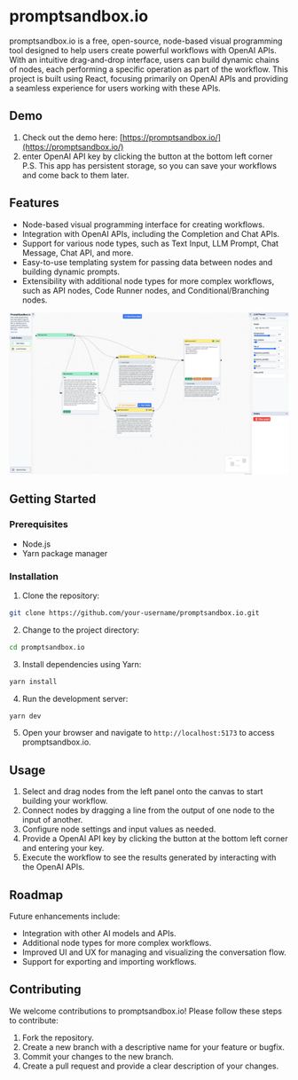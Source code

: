 # promptsandbox.io

promptsandbox.io is a free, open-source, node-based visual programming tool designed to help users create powerful workflows with OpenAI APIs. With an intuitive drag-and-drop interface, users can build dynamic chains of nodes, each performing a specific operation as part of the workflow. This project is built using React, focusing primarily on OpenAI APIs and providing a seamless experience for users working with these APIs.

## Demo

1. Check out the demo here: [https://promptsandbox.io/](https://promptsandbox.io/)
2. enter OpenAI API key by clicking the button at the bottom left corner
P.S. This app has persistent storage, so you can save your workflows and come back to them later.


## Features

- Node-based visual programming interface for creating workflows.
- Integration with OpenAI APIs, including the Completion and Chat APIs.
- Support for various node types, such as Text Input, LLM Prompt, Chat Message, Chat API, and more.
- Easy-to-use templating system for passing data between nodes and building dynamic prompts.
- Extensibility with additional node types for more complex workflows, such as API nodes, Code Runner nodes, and Conditional/Branching nodes.

![Promtsandbox dashboard](./public/promptsandbox.png)

## Getting Started

### Prerequisites

- Node.js
- Yarn package manager

### Installation

1. Clone the repository:

```bash
git clone https://github.com/your-username/promptsandbox.io.git
```

2. Change to the project directory:

```bash
cd promptsandbox.io
```

3. Install dependencies using Yarn:

```bash
yarn install
```

4. Run the development server:

```bash
yarn dev
```

5. Open your browser and navigate to `http://localhost:5173` to access promptsandbox.io.

## Usage

1. Select and drag nodes from the left panel onto the canvas to start building your workflow.
2. Connect nodes by dragging a line from the output of one node to the input of another.
3. Configure node settings and input values as needed.
4. Provide a OpenAI API key by clicking the button at the bottom left corner and entering your key.
5. Execute the workflow to see the results generated by interacting with the OpenAI APIs.

## Roadmap

Future enhancements include:

- Integration with other AI models and APIs.
- Additional node types for more complex workflows.
- Improved UI and UX for managing and visualizing the conversation flow.
- Support for exporting and importing workflows.

## Contributing

We welcome contributions to promptsandbox.io! Please follow these steps to contribute:

1. Fork the repository.
2. Create a new branch with a descriptive name for your feature or bugfix.
3. Commit your changes to the new branch.
4. Create a pull request and provide a clear description of your changes.
